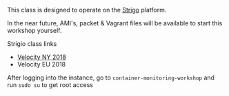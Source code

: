 This class is designed to operate on the [Strigo](http://strigo.io) platform.

In the near future, AMI's, packet & Vagrant files will be available to start this workshop yourself.

Strigio class links
* [Velocity NY 2018](https://app.strigo.io/classes/46JEEwQYpJXX53wmS)
* Velocity EU 2018

After logging into the instance, go to `container-monitoring-workshop` and run `sudo su` to get root access
